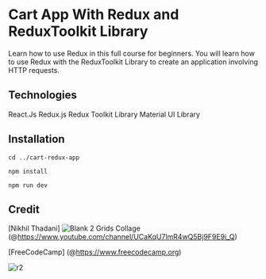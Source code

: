 # Cart App With Redux and ReduxToolkit Library

Learn how to use Redux in this full course for beginners. You will learn how to use Redux with the ReduxToolkit Library to create an application involving HTTP requests.

## Technologies

React.Js
Redux.js
Redux Toolkit Library
Material UI Library

## Installation

```
cd ../cart-redux-app

npm install

npm run dev

```

## Credit

[Nikhil Thadani] ![Blank 2 Grids Collage](https://github.com/PJBalogun/cart_redux_app/assets/77397898/e7840847-d10e-4eb1-9ced-33ba544d0bcc)
(@https://www.youtube.com/channel/UCaKqU7lmR4wQ5Bj9F9E9i_Q)

[FreeCodeCamp] (@https://www.freecodecamp.org)

![r2](https://github.com/PJBalogun/cart_redux_app/assets/77397898/da509c32-4223-4777-b769-66b8b7475ac8)


